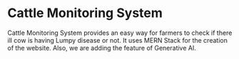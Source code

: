 # Cattle Monitoring System

Cattle Monitoring System provides an easy way for farmers to check if there ill cow is having Lumpy disease or not.
It uses MERN Stack for the creation of the website.
Also, we are adding the feature of Generative AI.